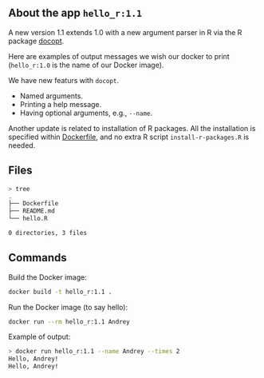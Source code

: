 ## About the app `hello_r:1.1`

A new version 1.1 extends 1.0 with a new argument parser in R 
via the R package [docopt](https://github.com/docopt/docopt.R).


Here are examples of output messages we wish our docker to print 
(`hello_r:1.0` is the name of our Docker image).

We have new featurs with `docopt`.

- Named arguments.
- Printing a help message.
- Having optional arguments, e.g., `--name`.

Another update is related to installation of R packages.
All the installation is specified within [Dockerfile](Dockerfile),
and no extra R script `install-r-packages.R` is needed.


## Files

```bash
> tree
.
├── Dockerfile
├── README.md
└── hello.R

0 directories, 3 files
```

## Commands

Build the Docker image:

```bash
docker build -t hello_r:1.1 .
```

Run the Docker image (to say hello):

```bash
docker run --rm hello_r:1.1 Andrey
```

Example of output:

```bash
> docker run hello_r:1.1 --name Andrey --times 2
Hello, Andrey!
Hello, Andrey!
```
